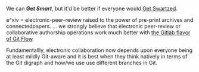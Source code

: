 We can ***Get Smart***, but it'd be better if everyone would [Get Swartzed](http://www.aaronsw.com/).

e^xiv = electronic-peer-review raised to the power of pre-print archives and connectedpapers. ... we strongly believe that electronic peer-review or collaborative authorship operations work much better with [the Gitlab flavor of  Git Flow](https://docs.gitlab.com/ee/topics/gitlab_flow.html). 

Fundamentallly, electronic collaboration now depends upon everyone being at least mildly Git-aware and it is best when they think natively in terms of the Git digraph and how/we use use different branches in Git.
